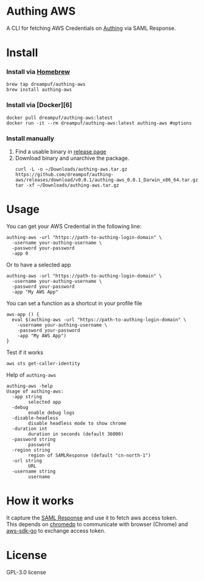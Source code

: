 # Authing AWS

A CLI for fetching AWS Credentials on [Authing][5] via SAML Response.

# Install 

### Install via [Homebrew][3]

```shell
brew tap dreampuf/authing-aws
brew install authing-aws
```

### Install via [Docker][6]

```shell
docker pull dreampuf/authing-aws:latest
docker run -it --rm dreampuf/authing-aws:latest authing-aws #options
```

### Install manually

1. Find a usable binary in [release page][4]
2. Download binary and unarchive the package.
   ```shell
   curl -L -o ~/Downloads/authing-aws.tar.gz https://github.com/dreampuf/authing-aws/releases/download/v0.0.1/authing-aws_0.0.1_Darwin_x86_64.tar.gz
   tar -xf ~/Downloads/authing-aws.tar.gz
   ```

# Usage

You can get your AWS Credential in the following line:

```shell
authing-aws -url "https://path-to-authing-login-domain" \
  -username your-authing-username \
  -password your-password
  -app 0
```

Or to have a selected app

```shell
authing-aws -url "https://path-to-authing-login-domain" \
  -username your-authing-username \
  -password your-password
  -app "My AWS App"
```

You can set a function as a shortcut in your profile file 
```shell
aws-app () {
  eval $(authing-aws -url "https://path-to-authing-login-domain" \
    -username your-authing-username \
    -password your-password
    -app "My AWS App")
}
```

Test if it works
```shell
aws sts get-caller-identity
```

Help of `authing-aws`

```shell
authing-aws -help
Usage of authing-aws:
  -app string
    	selected app
  -debug
    	enable debug logs
  -disable-headless
    	disable headless mode to show chrome
  -duration int
    	duration in seconds (default 36000)
  -password string
    	password
  -region string
    	region of SAMLResponse (default "cn-north-1")
  -url string
    	URL
  -username string
    	username 
```

# How it works

It capture the [SAML Response](https://docs.amazonaws.cn/en_us/IAM/latest/UserGuide/troubleshoot_saml_view-saml-response.html) and use it to fetch aws access token.  
This depends on [chromedp][1] to communicate with browser (Chrome) and [aws-sdk-go][2] to exchange access token.

# License 

GPL-3.0 license

[1]: https://github.com/chromedp/chromedp
[2]: https://github.com/aws/aws-sdk-go
[3]: https://brew.sh/
[4]: https://github.com/dreampuf/authing-aws/releases
[5]: https://www.authing.cn/